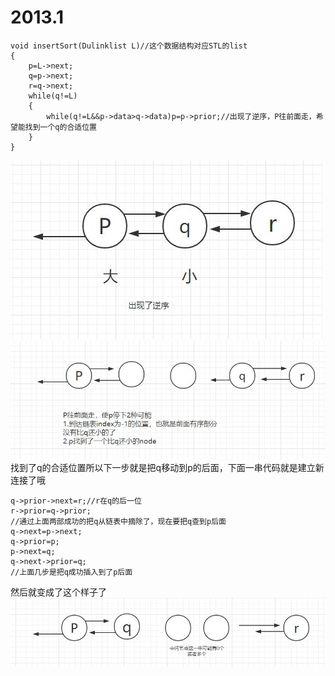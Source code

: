 2013.1
========
~~~
void insertSort(Dulinklist L)//这个数据结构对应STL的list
{
    p=L->next;
    q=p->next;
    r=q->next;
    while(q!=L)
    {
        while(q!=L&&p->data>q->data)p=p->prior;//出现了逆序，P往前面走，希望能找到一个q的合适位置
    }
}
~~~

<img src="https://github.com/wangqifan/bitcs/blob/master/2013/img/2013.1.1.JPG">
<img src="https://github.com/wangqifan/bitcs/blob/master/2013/img/2013.1.2.JPG">
找到了q的合适位置所以下一步就是把q移动到p的后面，下面一串代码就是建立新连接了哦



~~~
q->prior->next=r;//r在q的后一位
r->prior=q->prior;
//通过上面两部成功的把q从链表中摘除了，现在要把q查到p后面
q->next=p->next;
q->prior=p;
p->next=q;
q->next->prior=q;
//上面几步是把q成功插入到了p后面

~~~

然后就变成了这个样子了
<img src="https://github.com/wangqifan/bitcs/blob/master/2013/img/2013.1.3.JPG">